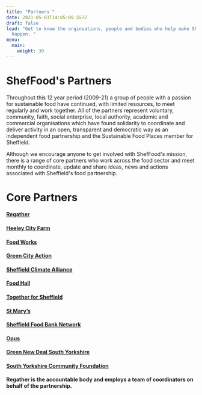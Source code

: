 ```yaml
---
title: "Partners "
date: 2021-05-03T14:05:09.557Z
draft: false
lead: "Get to know the orginsations, people and bodies who help make ShefFood
  happen. "
menu:
  main:
    weight: 30
---
```

# ShefFood's Partners

Throughout this 12 year period (2009-21) a group of people with a passion for sustainable food have continued, with limited resources, to meet regularly and work together. All of the partners represent voluntary, community, faith, social enterprise, local authority, academic and commercial organisations which have found solidarity to coordinate and deliver activity in an open, transparent and democratic way as an independent food partnership and the Sustainable Food Places member for Sheffield. 

Although we encourage anyone to get involved with ShefFood's mission, there is a range of core partners who work across the food sector and meet monthly to coordinate, update and share ideas, news and actions associated with Sheffield's food partnership. 

# Core Partners


#### **[Regather](https://regather.net/)** 

#### **[Heeley City Farm](https://www.heeleyfarm.org.uk/)**

#### **[Food Works](https://thefoodworks.org/)**

#### **[Green City Action](https://www.facebook.com/GreenCityAction/)**

#### **[Sheffield Climate Alliance](https://www.sheffieldclimatealliance.net/)**

#### **[Food Hall](https://www.foodhallproject.org/)**

#### **[Together for Sheffield](https://www.togetherforsheffield.co.uk/)**

#### **[St Mary’s](https://www.stmarys-church.co.uk/)**

#### **[Sheffield Food Bank Network](http://www.sheffieldfoodbank.org.uk/)**

#### **[Opus](http://weareopus.org/?v=79cba1185463)**

#### **[Green New Deal South Yorkshire](https://www.facebook.com/Green-New-Deal-UK-South-Yorkshire-100629195061551/)**

#### **[South Yorkshire Community Foundation](https://www.sycf.org.uk/)**


**Regather is the accountable body and employs a team of coordinators on behalf of the partnership.**